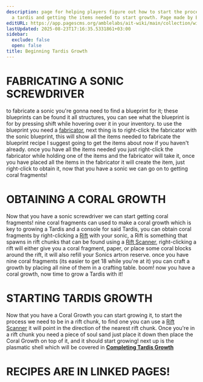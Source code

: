 ```yaml
---
description: page for helping players figure out how to start the process of growing
  a tardis and getting the items needed to start growth. Page made by Echo
editURL: https://app.pagescms.org/amblelabs/ait-wiki/main/collection/wiki/edit/prebuild%2Fsrc%2Fmechanics%2Ftardis%2Fbeginning-tardis-growth.yaml
lastUpdated: 2025-08-23T17:16:35.5331861+03:00
sidebar:
  exclude: false
  open: false
title: Beginning Tardis Growth
---
```


# FABRICATING A SONIC SCREWDRIVER

to fabricate a sonic you're gonna need to find a blueprint for it; these blueprints can be found it all structures, you can see what the blueprint is for by pressing shift while hovering over it in your inventory. to use the blueprint you need a [fabricator](https://amblelabs.github.io/ait-wiki/blocks/fabricator), next thing is to right-click the fabricator with the sonic blueprint, this will show all the items needed to fabricate the blueprint recipe I suggest going to get the items about now if you haven't already. once you have all the items needed you just right-click the fabricator while holding one of the items and the fabricator will take it, once you have placed all the items in the fabricator it will create the item, just right-click to obtain it, now that you have a sonic we can go on to getting coral fragments!

# OBTAINING A CORAL GROWTH

Now that you have a sonic screwdriver we can start getting coral fragments! nine coral fragments can used to make a coral growth which is key to growing a Tardis and a console for said Tardis, you can obtain coral fragments by right-clicking a [Rift](https://amblelabs.github.io/ait-wiki/mechanics/rift-chunks) with your sonic, a Rift is something that spawns in rift chunks that can be found using a [Rift Scanner](https://amblelabs.github.io/ait-wiki/mechanics/rift-chunks), right-clicking a rift will either give you a coral fragment, paper, or place some coral blocks around the rift, it will also refill your Sonics artron reserve. once you have nine coral fragments (its easier to get 18 while you're at it) you can craft a growth by placing all nine of them in a crafting table. boom! now you have a coral growth, now time to grow a Tardis with it!

# STARTING TARDIS GROWTH

Now that you have a Coral Growth you can start growing it, to start the process we need to be in a rift chunk, to find one you can use a [Rift Scanner](https://amblelabs.github.io/ait-wiki/mechanics/rift-chunks) it will point in the direction of the nearest rift chunk. Once you're in a rift chunk you need a piece of soul sand just place it down then place the Coral Growth on top of it, and it should start growing! next up is the plasmatic shell which will be covered in [**Completing Tardis Growth**](https://amblelabs.github.io/ait-wiki/mechanics/tardis/completing_tardis_growth)

# RECIPES ARE IN LINKED PAGES!
